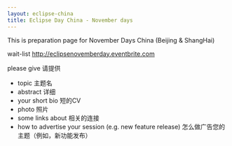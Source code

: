 ```yaml
---
layout: eclipse-china
title: Eclipse Day China - November days
---
```


This is preparation page for November Days China (Beijing & ShangHai)

wait-list <http://eclipsenovemberday.eventbrite.com>

please give 请提供

- topic 主题名
- abstract 详细
- your short bio 短的CV
- photo 照片
- some links about 相关的连接
- how to advertise your session (e.g. new feature release) 怎么做广告您的主题（例如，新功能发布）
